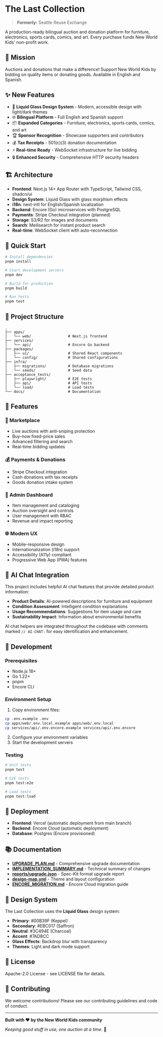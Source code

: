 # The Last Collection

> **Formerly:** Seattle Reuse Exchange

A production-ready bilingual auction and donation platform for furniture, electronics, sports cards, comics, and art. Every purchase funds New World Kids' non-profit work.

## 🌟 Mission

Auctions and donations that make a difference! Support New World Kids by bidding on quality items or donating goods. Available in English and Spanish.

## ✨ New Features

- 🎨 **Liquid Glass Design System** - Modern, accessible design with light/dark themes
- 🌐 **Bilingual Platform** - Full English and Spanish support
- 📦 **Expanded Categories** - Furniture, electronics, sports cards, comics, and art
- 🏆 **Sponsor Recognition** - Showcase supporters and contributors
- 💰 **Tax Receipts** - 501(c)(3) donation documentation
- ⚡ **Real-time Ready** - WebSocket infrastructure for live bidding
- 🔒 **Enhanced Security** - Comprehensive HTTP security headers

## 🏗️ Architecture

- **Frontend**: Next.js 14+ App Router with TypeScript, Tailwind CSS, shadcn/ui
- **Design System**: Liquid Glass with glass morphism effects
- **i18n**: next-intl for English/Spanish localization
- **Backend**: Encore (Go) microservices with PostgreSQL
- **Payments**: Stripe Checkout integration (planned)
- **Storage**: S3/R2 for images and documents
- **Search**: Meilisearch for instant product search
- **Real-time**: WebSocket client with auto-reconnection

## 🚀 Quick Start

```bash
# Install dependencies
pnpm install

# Start development servers
pnpm dev

# Build for production
pnpm build

# Run tests
pnpm test
```

## 📁 Project Structure

```
.
├── apps/
│   └── web/                 # Next.js frontend
├── services/
│   └── api/                 # Encore Go backend
├── packages/
│   ├── ui/                  # Shared React components
│   └── config/              # Shared configurations
├── infra/
│   ├── migrations/          # Database migrations
│   └── seeds/               # Seed data
├── acceptance_tests/
│   ├── playwright/          # E2E tests
│   ├── api/                 # API tests
│   └── load/                # Load tests
└── docs/                    # Documentation
```

## 🎯 Features

### 🏪 Marketplace
- Live auctions with anti-sniping protection
- Buy-now fixed-price sales
- Advanced filtering and search
- Real-time bidding updates

### 💰 Payments & Donations
- Stripe Checkout integration
- Cash donations with tax receipts
- Goods donation intake system

### 🔧 Admin Dashboard
- Item management and cataloging
- Auction oversight and controls
- User management with RBAC
- Revenue and impact reporting

### 🌐 Modern UX
- Mobile-responsive design
- Internationalization (i18n) support
- Accessibility (A11y) compliant
- Progressive Web App (PWA) features

## 🤖 AI Chat Integration

This project includes helpful AI chat features that provide detailed product information:

- **Product Details**: AI-powered descriptions for furniture and equipment
- **Condition Assessment**: Intelligent condition explanations
- **Usage Recommendations**: Suggestions for item usage and care
- **Sustainability Impact**: Information about environmental benefits

AI chat helpers are integrated throughout the codebase with comments marked `// AI-CHAT:` for easy identification and enhancement.

## 🔧 Development

### Prerequisites

- Node.js 18+
- Go 1.22+
- pnpm
- Encore CLI

### Environment Setup

1. Copy environment files:
```bash
cp .env.example .env
cp apps/web/.env.local.example apps/web/.env.local
cp services/api/.env.encore.example services/api/.env.encore
```

2. Configure your environment variables
3. Start the development servers

### Testing

```bash
# Unit tests
pnpm test

# E2E tests
pnpm test:e2e

# Load tests
pnpm test:load
```

## 🚀 Deployment

- **Frontend**: Vercel (automatic deployment from main branch)
- **Backend**: Encore Cloud (automatic deployment)
- **Database**: Postgres (Encore provisioned)

## 📚 Documentation

- **[UPGRADE_PLAN.md](./UPGRADE_PLAN.md)** - Comprehensive upgrade documentation
- **[IMPLEMENTATION_SUMMARY.md](./IMPLEMENTATION_SUMMARY.md)** - Technical summary of changes
- **[reports/upgrade.json](./reports/upgrade.json)** - Spec-Kit format upgrade report
- **[design-map.yml](./design-map.yml)** - Theme and layout configuration
- **[ENCORE_MIGRATION.md](./ENCORE_MIGRATION.md)** - Encore Cloud migration guide

## 🎨 Design System

The Last Collection uses the **Liquid Glass** design system:

- **Primary**: #00B39F (Keppel)
- **Secondary**: #EBC017 (Saffron)
- **Neutral**: #3C494E (Charcoal)
- **Accent**: #7AD8CC
- **Glass Effects**: Backdrop blur with transparency
- **Themes**: Light and dark mode support

## 📄 License

Apache-2.0 License - see LICENSE file for details.

## 🤝 Contributing

We welcome contributions! Please see our contributing guidelines and code of conduct.

---

**Built with ❤️ by the New World Kids community**

*Keeping good stuff in use, one auction at a time.* 🌱